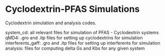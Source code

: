# Cyclodextrin-PFAS Simulations

Cyclodextrin simulation and analysis codes.

system_cd: all relevant files for simulation of PFAS - Cyclodextrin systems
qMD4: .gro and .itp files for setting up cyclodextrins for simulation
interferents_gaff: .gro and .itp files for setting up interferents for simulation
analysis: files for computing delta Gs and Kbs for any given system


